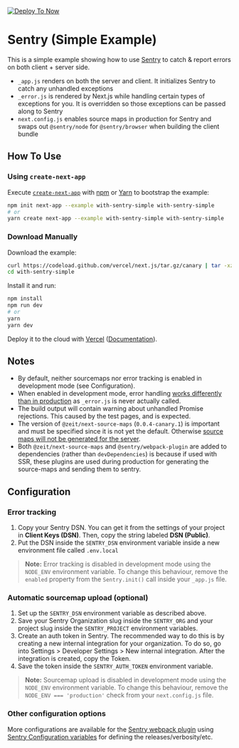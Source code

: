 [![Deploy To Now](https://deploy.now.sh/static/button.svg)](https://deploy.now.sh/?repo=https://github.com/zeit/next.js/tree/master/examples/with-sentry-simple)

# Sentry (Simple Example)

This is a simple example showing how to use [Sentry](https://sentry.io) to catch & report errors on both client + server side.

- `_app.js` renders on both the server and client. It initializes Sentry to catch any unhandled exceptions
- `_error.js` is rendered by Next.js while handling certain types of exceptions for you. It is overridden so those exceptions can be passed along to Sentry
- `next.config.js` enables source maps in production for Sentry and swaps out `@sentry/node` for `@sentry/browser` when building the client bundle

## How To Use

### Using `create-next-app`

Execute [`create-next-app`](https://github.com/zeit/next.js/tree/canary/packages/create-next-app) with [npm](https://docs.npmjs.com/cli/init) or [Yarn](https://yarnpkg.com/lang/en/docs/cli/create/) to bootstrap the example:

```bash
npm init next-app --example with-sentry-simple with-sentry-simple
# or
yarn create next-app --example with-sentry-simple with-sentry-simple
```

### Download Manually

Download the example:

```bash
curl https://codeload.github.com/vercel/next.js/tar.gz/canary | tar -xz --strip=2 next.js-canary/examples/with-sentry-simple
cd with-sentry-simple
```

Install it and run:

```bash
npm install
npm run dev
# or
yarn
yarn dev
```

Deploy it to the cloud with [Vercel](https://vercel.com/import?filter=next.js&utm_source=github&utm_medium=readme&utm_campaign=next-example) ([Documentation](https://nextjs.org/docs/deployment)).

## Notes

- By default, neither sourcemaps nor error tracking is enabled in development mode (see Configuration).
- When enabled in development mode, error handling [works differently than in production](https://nextjs.org/docs#custom-error-handling) as `_error.js` is never actually called.
- The build output will contain warning about unhandled Promise rejections. This caused by the test pages, and is expected.
- The version of `@zeit/next-source-maps` (`0.0.4-canary.1`) is important and must be specified since it is not yet the default. Otherwise [source maps will not be generated for the server](https://github.com/zeit/next-plugins/issues/377).
- Both `@zeit/next-source-maps` and `@sentry/webpack-plugin` are added to dependencies (rather than `devDependencies`) is because if used with SSR, these plugins are used during production for generating the source-maps and sending them to sentry.

## Configuration

### Error tracking

1. Copy your Sentry DSN. You can get it from the settings of your project in **Client Keys (DSN)**. Then, copy the string labeled **DSN (Public)**.
2. Put the DSN inside the `SENTRY_DSN` environment variable inside a new environment file called `.env.local`

> **Note:** Error tracking is disabled in development mode using the `NODE_ENV` environment variable. To change this behaviour, remove the `enabled` property from the `Sentry.init()` call inside your `_app.js` file.

### Automatic sourcemap upload (optional)

1. Set up the `SENTRY_DSN` environment variable as described above.
2. Save your Sentry Organization slug inside the `SENTRY_ORG` and your project slug inside the `SENTRY_PROJECT` environment variables.
3. Create an auth token in Sentry. The recommended way to do this is by creating a new internal integration for your organization. To do so, go into Settings > Developer Settings > New internal integration. After the integration is created, copy the Token.
4. Save the token inside the `SENTRY_AUTH_TOKEN` environment variable.

> **Note:** Sourcemap upload is disabled in development mode using the `NODE_ENV` environment variable. To change this behaviour, remove the `NODE_ENV === 'production'` check from your `next.config.js` file.

### Other configuration options

More configurations are available for the [Sentry webpack plugin](https://github.com/getsentry/sentry-webpack-plugin) using [Sentry Configuration variables](https://docs.sentry.io/cli/configuration/) for defining the releases/verbosity/etc.
